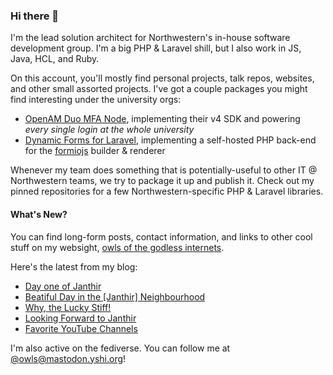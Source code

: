 ### Hi there 👋
I'm the lead solution architect for Northwestern's in-house software development group. I'm a big PHP & Laravel shill, but I also work in JS, Java, HCL, and Ruby.

On this account, you'll mostly find personal projects, talk repos, websites, and other small assorted projects. I've got a couple packages you might find interesting under the university orgs:

- [OpenAM Duo MFA Node](https://github.com/NUIT-ISO/duo-universal-prompt-auth-node), implementing their v4 SDK and powering *every single login at the whole university*
- [Dynamic Forms for Laravel](https://github.com/NIT-Administrative-Systems/dynamic-forms), implementing a self-hosted PHP back-end for the [formiojs](https://github.com/formio/formio.js/) builder & renderer

Whenever my team does something that is potentially-useful to other IT @ Northwestern teams, we try to package it up and publish it. Check out my pinned repositories for a few Northwestern-specific PHP & Laravel libraries.

#### What's New?
You can find long-form posts, contact information, and links to other cool stuff on my websight, [owls of the godless internets](https://godless-internets.org).

Here's the latest from my blog:

<!-- BLOG-POST-LIST:START -->
- [Day one of Janthir](https://godless-internets.org/2024/08/21/day-one-of-janthir)
- [Beatiful Day in the [Janthir] Neighbourhood](https://godless-internets.org/2024/08/20/beatiful-day-in-the-janthir-neighbourhood)
- [Why, the Lucky Stiff!](https://godless-internets.org/2024/08/19/why-the-lucky-stiff)
- [Looking Forward to Janthir](https://godless-internets.org/2024/08/18/looking-forward-to-janthir)
- [Favorite YouTube Channels](https://godless-internets.org/2024/08/17/favorite-youtube-channels)
<!-- BLOG-POST-LIST:END -->

I'm also active on the fediverse. You can follow me at [@owls@mastodon.yshi.org](https://mastodon.yshi.org/@owls)!

